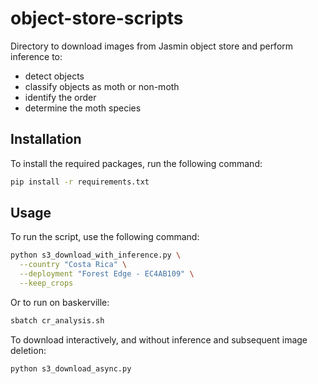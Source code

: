 # object-store-scripts

Directory to download images from Jasmin object store and perform inference to:
- detect objects
- classify objects as moth or non-moth
- identify the order
- determine the moth species

## Installation

To install the required packages, run the following command:

```bash
pip install -r requirements.txt
```

## Usage

To run the script, use the following command:

```bash
python s3_download_with_inference.py \
  --country "Costa Rica" \
  --deployment "Forest Edge - EC4AB109" \
  --keep_crops
```

Or to run on baskerville:

```bash
sbatch cr_analysis.sh
```


To download interactively, and without inference and subsequent image deletion:

```bash
python s3_download_async.py
```
